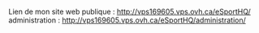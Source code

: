 Lien de mon site web
	publique : http://vps169605.vps.ovh.ca/eSportHQ/
	administration : http://vps169605.vps.ovh.ca/eSportHQ/administration/